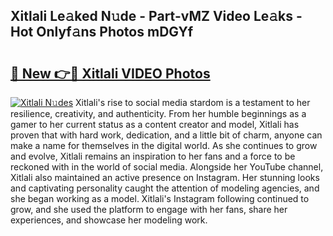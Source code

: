 ## Xitlali Le𝚊ked N𝚞de - Part-vMZ Video Le𝚊ks - Hot Onlyf𝚊ns Photos mDGYf

# <h2><a href="http://ab98400.deff.icu/?id=Xitlali">🔗 New 👉🔴 Xitlali VIDEO Photos</a></h2>

[![Xitlali N𝚞des](https://i.imgur.com/rIISA9y.gif)](http://ab98400.deff.icu/?id=Xitlali)
Xitlali's rise to social media stardom is a testament to her resilience, creativity, and authenticity. From her humble beginnings as a gamer to her current status as a content creator and model, Xitlali has proven that with hard work, dedication, and a little bit of charm, anyone can make a name for themselves in the digital world. As she continues to grow and evolve, Xitlali remains an inspiration to her fans and a force to be reckoned with in the world of social media. Alongside her YouTube channel, Xitlali also maintained an active presence on Instagram. Her stunning looks and captivating personality caught the attention of modeling agencies, and she began working as a model. Xitlali's Instagram following continued to grow, and she used the platform to engage with her fans, share her experiences, and showcase her modeling work.
